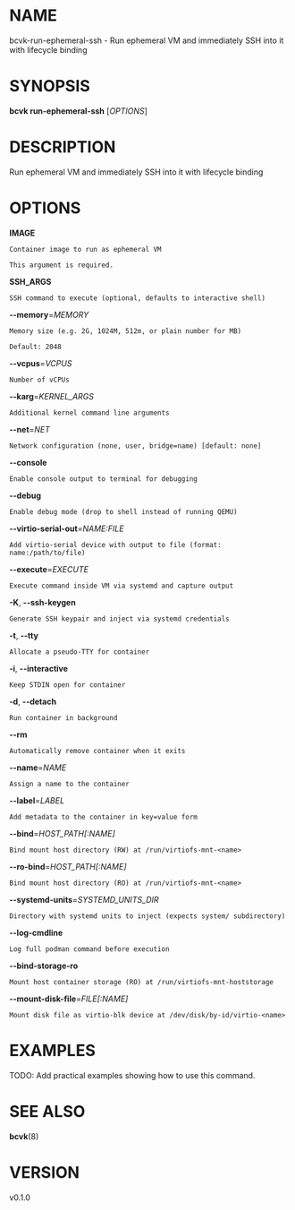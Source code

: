 # NAME

bcvk-run-ephemeral-ssh - Run ephemeral VM and immediately SSH into it with lifecycle binding

# SYNOPSIS

**bcvk run-ephemeral-ssh** [*OPTIONS*]

# DESCRIPTION

Run ephemeral VM and immediately SSH into it with lifecycle binding

# OPTIONS

<!-- BEGIN GENERATED OPTIONS -->
**IMAGE**

    Container image to run as ephemeral VM

    This argument is required.

**SSH_ARGS**

    SSH command to execute (optional, defaults to interactive shell)

**--memory**=*MEMORY*

    Memory size (e.g. 2G, 1024M, 512m, or plain number for MB)

    Default: 2048

**--vcpus**=*VCPUS*

    Number of vCPUs

**--karg**=*KERNEL_ARGS*

    Additional kernel command line arguments

**--net**=*NET*

    Network configuration (none, user, bridge=name) [default: none]

**--console**

    Enable console output to terminal for debugging

**--debug**

    Enable debug mode (drop to shell instead of running QEMU)

**--virtio-serial-out**=*NAME:FILE*

    Add virtio-serial device with output to file (format: name:/path/to/file)

**--execute**=*EXECUTE*

    Execute command inside VM via systemd and capture output

**-K**, **--ssh-keygen**

    Generate SSH keypair and inject via systemd credentials

**-t**, **--tty**

    Allocate a pseudo-TTY for container

**-i**, **--interactive**

    Keep STDIN open for container

**-d**, **--detach**

    Run container in background

**--rm**

    Automatically remove container when it exits

**--name**=*NAME*

    Assign a name to the container

**--label**=*LABEL*

    Add metadata to the container in key=value form

**--bind**=*HOST_PATH[:NAME]*

    Bind mount host directory (RW) at /run/virtiofs-mnt-<name>

**--ro-bind**=*HOST_PATH[:NAME]*

    Bind mount host directory (RO) at /run/virtiofs-mnt-<name>

**--systemd-units**=*SYSTEMD_UNITS_DIR*

    Directory with systemd units to inject (expects system/ subdirectory)

**--log-cmdline**

    Log full podman command before execution

**--bind-storage-ro**

    Mount host container storage (RO) at /run/virtiofs-mnt-hoststorage

**--mount-disk-file**=*FILE[:NAME]*

    Mount disk file as virtio-blk device at /dev/disk/by-id/virtio-<name>

<!-- END GENERATED OPTIONS -->

# EXAMPLES

TODO: Add practical examples showing how to use this command.

# SEE ALSO

**bcvk**(8)

# VERSION

v0.1.0
